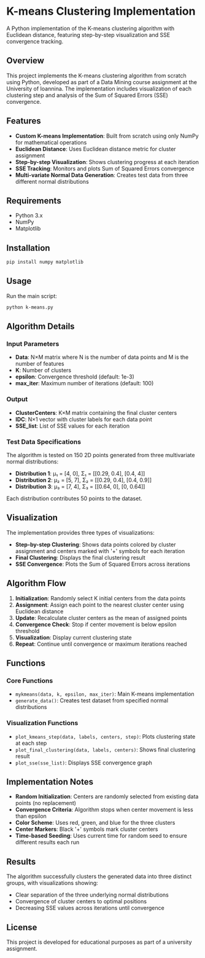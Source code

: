 # K-means Clustering Implementation

A Python implementation of the K-means clustering algorithm with Euclidean distance, featuring step-by-step visualization and SSE convergence tracking.

## Overview

This project implements the K-means clustering algorithm from scratch using Python, developed as part of a Data Mining course assignment at the University of Ioannina. The implementation includes visualization of each clustering step and analysis of the Sum of Squared Errors (SSE) convergence.

## Features

- **Custom K-means Implementation**: Built from scratch using only NumPy for mathematical operations
- **Euclidean Distance**: Uses Euclidean distance metric for cluster assignment
- **Step-by-step Visualization**: Shows clustering progress at each iteration
- **SSE Tracking**: Monitors and plots Sum of Squared Errors convergence
- **Multi-variate Normal Data Generation**: Creates test data from three different normal distributions

## Requirements

- Python 3.x
- NumPy
- Matplotlib

## Installation

```bash
pip install numpy matplotlib
```

## Usage

Run the main script:

```bash
python k-means.py
```

## Algorithm Details

### Input Parameters
- **Data**: N×M matrix where N is the number of data points and M is the number of features
- **K**: Number of clusters
- **epsilon**: Convergence threshold (default: 1e-3)
- **max_iter**: Maximum number of iterations (default: 100)

### Output
- **ClusterCenters**: K×M matrix containing the final cluster centers
- **IDC**: N×1 vector with cluster labels for each data point
- **SSE_list**: List of SSE values for each iteration

### Test Data Specifications

The algorithm is tested on 150 2D points generated from three multivariate normal distributions:

- **Distribution 1**: μ₁ = [4, 0], Σ₁ = [[0.29, 0.4], [0.4, 4]]
- **Distribution 2**: μ₂ = [5, 7], Σ₂ = [[0.29, 0.4], [0.4, 0.9]]  
- **Distribution 3**: μ₃ = [7, 4], Σ₃ = [[0.64, 0], [0, 0.64]]

Each distribution contributes 50 points to the dataset.

## Visualization

The implementation provides three types of visualizations:

- **Step-by-step Clustering**: Shows data points colored by cluster assignment and centers marked with '+' symbols for each iteration
- **Final Clustering**: Displays the final clustering result
- **SSE Convergence**: Plots the Sum of Squared Errors across iterations

## Algorithm Flow

1. **Initialization**: Randomly select K initial centers from the data points
2. **Assignment**: Assign each point to the nearest cluster center using Euclidean distance
3. **Update**: Recalculate cluster centers as the mean of assigned points
4. **Convergence Check**: Stop if center movement is below epsilon threshold
5. **Visualization**: Display current clustering state
6. **Repeat**: Continue until convergence or maximum iterations reached

## Functions

### Core Functions
- `mykmeans(data, k, epsilon, max_iter)`: Main K-means implementation
- `generate_data()`: Creates test dataset from specified normal distributions

### Visualization Functions
- `plot_kmeans_step(data, labels, centers, step)`: Plots clustering state at each step
- `plot_final_clustering(data, labels, centers)`: Shows final clustering result
- `plot_sse(sse_list)`: Displays SSE convergence graph

## Implementation Notes

- **Random Initialization**: Centers are randomly selected from existing data points (no replacement)
- **Convergence Criteria**: Algorithm stops when center movement is less than epsilon
- **Color Scheme**: Uses red, green, and blue for the three clusters
- **Center Markers**: Black '+' symbols mark cluster centers
- **Time-based Seeding**: Uses current time for random seed to ensure different results each run

## Results

The algorithm successfully clusters the generated data into three distinct groups, with visualizations showing:
- Clear separation of the three underlying normal distributions
- Convergence of cluster centers to optimal positions
- Decreasing SSE values across iterations until convergence

## License

This project is developed for educational purposes as part of a university assignment.
